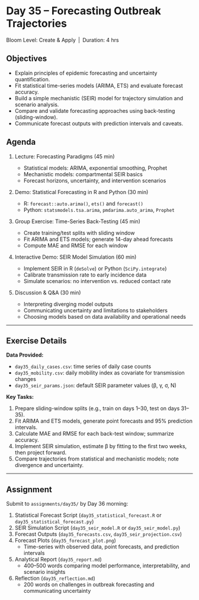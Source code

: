 # **Day 35 – Forecasting Outbreak Trajectories**
  
Bloom Level: Create & Apply | Duration: 4 hrs  

## Objectives  

- Explain principles of epidemic forecasting and uncertainty quantification.  
- Fit statistical time-series models (ARIMA, ETS) and evaluate forecast accuracy.  
- Build a simple mechanistic (SEIR) model for trajectory simulation and scenario analysis.  
- Compare and validate forecasting approaches using back-testing (sliding-window).  
- Communicate forecast outputs with prediction intervals and caveats.  

## Agenda  

1. Lecture: Forecasting Paradigms (45 min)  
   - Statistical models: ARIMA, exponential smoothing, Prophet  
   - Mechanistic models: compartmental SEIR basics  
   - Forecast horizons, uncertainty, and intervention scenarios  

2. Demo: Statistical Forecasting in R and Python (30 min)  
   - R: `forecast::auto.arima()`, `ets()` and `forecast()`  
   - Python: `statsmodels.tsa.arima`, `pmdarima.auto_arima`, `Prophet`  

3. Group Exercise: Time-Series Back-Testing (45 min)  
   - Create training/test splits with sliding window  
   - Fit ARIMA and ETS models; generate 14-day ahead forecasts  
   - Compute MAE and RMSE for each window  

4. Interactive Demo: SEIR Model Simulation (60 min)  
   - Implement SEIR in R (`deSolve`) or Python (`SciPy.integrate`)  
   - Calibrate transmission rate to early incidence data  
   - Simulate scenarios: no intervention vs. reduced contact rate  

5. Discussion & Q&A (30 min)  
   - Interpreting diverging model outputs  
   - Communicating uncertainty and limitations to stakeholders  
   - Choosing models based on data availability and operational needs  

---

## Exercise Details  

**Data Provided:**  
- `day35_daily_cases.csv`: time series of daily case counts  
- `day35_mobility.csv`: daily mobility index as covariate for transmission changes  
- `day35_seir_params.json`: default SEIR parameter values (β, γ, σ, N)  

**Key Tasks:**  
1. Prepare sliding-window splits (e.g., train on days 1–30, test on days 31–35).  
2. Fit ARIMA and ETS models, generate point forecasts and 95% prediction intervals.  
3. Calculate MAE and RMSE for each back-test window; summarize accuracy.  
4. Implement SEIR simulation, estimate β by fitting to the first two weeks, then project forward.  
5. Compare trajectories from statistical and mechanistic models; note divergence and uncertainty.  

---

## Assignment  

Submit to `assignments/day35/` by Day 36 morning:

1. Statistical Forecast Script (`day35_statistical_forecast.R` or `day35_statistical_forecast.py`)  
2. SEIR Simulation Script (`day35_seir_model.R` or `day35_seir_model.py`)  
3. Forecast Outputs (`day35_forecasts.csv`, `day35_seir_projection.csv`)  
4. Forecast Plots (`day35_forecast_plot.png`)  
   - Time-series with observed data, point forecasts, and prediction intervals  
5. Analytical Report (`day35_report.md`)  
   - 400–500 words comparing model performance, interpretability, and scenario insights  
6. Reflection (`day35_reflection.md`)  
   - 200 words on challenges in outbreak forecasting and communicating uncertainty
